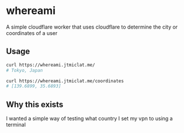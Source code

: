 # whereami

A simple cloudflare worker that uses cloudflare to determine the city or coordinates of a user

## Usage

```bash
curl https://whereami.jtmiclat.me/
# Tokyo, Japan
```

```bash
curl https://whereami.jtmiclat.me/coordinates
# [139.6899, 35.6893]
```

## Why this exists

I wanted a simple way of testing what country I set my vpn to using a terminal
